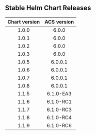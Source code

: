 ## Stable Helm Chart Releases

|Chart version|ACS version|
|:---:|:---:|
|1.0.0|6.0.0|
|1.0.1|6.0.0|
|1.0.2|6.0.0|
|1.0.3|6.0.0|
|1.0.5|6.0.0.1|
|1.0.6|6.0.0.1|
|1.0.7|6.0.0.1|
|1.0.8|6.0.0.1|
|1.1.5|6.1.0-EA3|
|1.1.6|6.1.0-RC1|
|1.1.7|6.1.0-RC3|
|1.1.8|6.1.0-RC4|
|1.1.9|6.1.0-RC6|